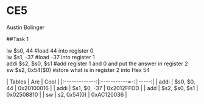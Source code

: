 CE5
===
Austin Bolinger

##Task 1

<div class="center" style="width: auto; margin-left: auto; margin-right: auto;">lw	  $s0, 44        #load 44 into register 0
</div> 

<div class="center" style="width: auto; margin-left: auto; margin-right: auto;">lw	  $s1, -37        #load -37 into register 1
</div> 

<div class="center" style="width: auto; margin-left: auto; margin-right: auto;">addi 	$s2, $s0, $s1   #add register 1 and 0 and put the answer in register 2</div> 

<div class="center" style="width: auto; margin-left: auto; margin-right: auto;">sw	  $s2, 0x54($0)     #store what is in register 2 into Hex 54</div> 

| Tables        | Are           | Cool  |
|:-------------:|:-----------=-:|:-----:|
| addi      | $s0, $0, 44 | 0x20100016 |
| addi      | $s1, $0, -37      |   0x2012FFDD |
| add | $s2, $s0, $s1      |    0x02508810 |
| sw |  $s2, 0x54($0)     |    0xAC120036 |
